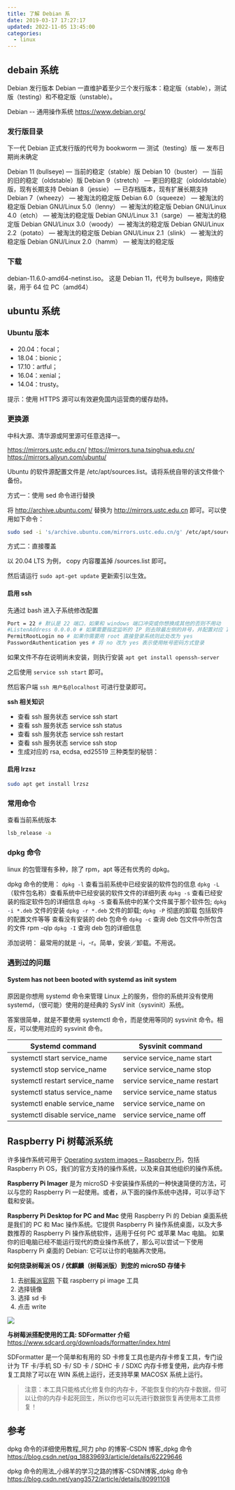 ```yaml
---
title: 了解 Debian 系
date: 2019-03-17 17:27:17
updated: 2022-11-05 13:45:00
categories:
  - linux
---
```


## debain 系统

Debian 发行版本
Debian 一直维护着至少三个发行版本：稳定版（stable），测试版（testing）和不稳定版（unstable）。

Debian -- 通用操作系统
<https://www.debian.org/>

### 发行版目录

下一代 Debian 正式发行版的代号为 bookworm — 测试（testing）版 — 发布日期尚未确定

Debian 11 (bullseye) — 当前的稳定（stable）版
Debian 10（buster） — 当前的旧的稳定（oldstable）版
Debian 9（stretch） — 更旧的稳定（oldoldstable）版，现有长期支持
Debian 8（jessie） — 已存档版本，现有扩展长期支持
Debian 7（wheezy） — 被淘汰的稳定版
Debian 6.0（squeeze） — 被淘汰的稳定版
Debian GNU/Linux 5.0（lenny） — 被淘汰的稳定版
Debian GNU/Linux 4.0（etch） — 被淘汰的稳定版
Debian GNU/Linux 3.1（sarge） — 被淘汰的稳定版
Debian GNU/Linux 3.0（woody） — 被淘汰的稳定版
Debian GNU/Linux 2.2（potato） — 被淘汰的稳定版
Debian GNU/Linux 2.1（slink） — 被淘汰的稳定版
Debian GNU/Linux 2.0（hamm） — 被淘汰的稳定版

### 下载

debian-11.6.0-amd64-netinst.iso。
这是 Debian 11，代号为 bullseye，网络安装，用于 64 位 PC（amd64）

## ubuntu 系统

### Ubuntu 版本

* 20.04：focal；
* 18.04：bionic；
* 17.10：artful；
* 16.04：xenial；
* 14.04：trusty。

提示：使用 HTTPS 源可以有效避免国内运营商的缓存劫持。

### 更换源

中科大源、清华源或阿里源可任意选择一。

<https://mirrors.ustc.edu.cn/>
<https://mirrors.tuna.tsinghua.edu.cn/>
<https://mirrors.aliyun.com/ubuntu/>

Ubuntu 的软件源配置文件是 /etc/apt/sources.list。请将系统自带的该文件做个备份。

方式一：使用 sed 命令进行替换

将 <http://archive.ubuntu.com/> 替换为 <http://mirrors.ustc.edu.cn> 即可。可以使用如下命令：

```sh
sudo sed -i 's/archive.ubuntu.com/mirrors.ustc.edu.cn/g' /etc/apt/sources.list
```

方式二：直接覆盖

以 20.04 LTS 为例， copy 内容覆盖掉 /sources.list 即可。

然后请运行 `sudo apt-get update` 更新索引以生效。

#### 启用 ssh

先通过 bash 进入子系统修改配置

```bash
Port = 22 # 默认是 22 端口，如果和 windows 端口冲突或你想换成其他的否则不用动
#ListenAddress 0.0.0.0 # 如果需要指定监听的 IP 则去除最左侧的井号，并配置对应 IP，默认即监听 PC 所有 IP
PermitRootLogin no # 如果你需要用 root 直接登录系统则此处改为 yes
PasswordAuthentication yes # 将 no 改为 yes 表示使用帐号密码方式登录
```

如果文件不存在说明尚未安装，则执行安装 `apt get install openssh-server`

之后使用 `service ssh start` 即可。

然后客户端 `ssh 用户名@localhost` 可进行登录即可。

**ssh 相关知识**

* 查看 ssh 服务状态
service ssh start
* 查看 ssh 服务状态
service ssh status
* 查看 ssh 服务状态
service ssh restart
* 查看 ssh 服务状态
service ssh stop
* 生成对应的 rsa, ecdsa, ed25519 三种类型的秘钥：

#### 启用 lrzsz

```sh
sudo apt get install lrzsz
```

### 常用命令

查看当前系统版本

```sh
lsb_release -a
```

### dpkg 命令

linux 的包管理有多种，除了 rpm，apt 等还有优秀的 dpkg。

dpkg 命令的使用：
`dpkg -l` 查看当前系统中已经安装的软件包的信息
`dpkg -L` （软件包名称）查看系统中已经安装的软件文件的详细列表
`dpkg -s` 查看已经安装的指定软件包的详细信息
`dpkg -S` 查看系统中的某个文件属于那个软件包;
`dpkg -i *.deb` 文件的安装
`dpkg -r *.deb` 文件的卸载;
`dpkg -P` 彻底的卸载 包括软件的配置文件等等
查看没有安装的 deb 包命令
`dpkg -c` 查询 deb 包文件中所包含的文件 rpm -qlp
`dpkg -I` 查询 deb 包的详细信息

添加说明：
最常用的就是 -i，-r。简单，安装／卸载。不用说。

### 遇到过的问题

#### System has not been booted with systemd as init system

原因是你想用 systemd 命令来管理 Linux 上的服务，但你的系统并没有使用 systemd，（很可能）使用的是经典的 SysV init（sysvinit）系统。

答案很简单，就是不要使用 systemctl 命令，而是使用等同的 sysvinit 命令。相反，可以使用对应的 sysvinit 命令。

Systemd command | Sysvinit command
----  | ----
systemctl start service_name | service service_name start
systemctl stop service_name | service service_name stop
systemctl restart service_name | service service_name restart
systemctl status service_name | service service_name status
systemctl enable service_name | service service_name on
systemctl disable service_name | service service_name off

## Raspberry Pi 树莓派系统

许多操作系统可用于 [Operating system images – Raspberry Pi]( https://www.raspberrypi.com/software/operating-systems/)，包括 Raspberry Pi OS，我们的官方支持的操作系统，以及来自其他组织的操作系统。

**Raspberry Pi Imager** 是为 microSD 卡安装操作系统的一种快速简便的方法，可以与您的 Raspberry Pi 一起使用。或者，从下面的操作系统中选择，可以手动下载和安装。

**Raspberry Pi Desktop for PC and Mac**
使用 Raspberry Pi 的 Debian 桌面系统是我们的 PC 和 Mac 操作系统。它提供 Raspberry Pi 操作系统桌面，以及大多数推荐的 Raspberry Pi 操作系统软件，适用于任何 PC 或苹果 Mac 电脑。
如果你的旧电脑已经不能运行现代的商业操作系统了，那么可以尝试一下使用 Raspberry Pi 桌面的 Debian: 它可以让你的电脑再次使用。

**如何烧录树莓派 OS / 优麒麟（树莓派版）到您的 microSD 存储卡**

1. 去[树莓派官网](https://www.raspberrypi.org/downloads/) 下载 raspberry pi image 工具
2. 选择镜像
3. 选择 sd 卡
4. 点击 write

![](https://upload-images.jianshu.io/upload_images/1662509-0fec5762427dcf3b.png?imageMogr2/auto-orient/strip%7CimageView2/2/w/1240)

**与树莓派搭配使用的工具: SDFormatter 介绍**
<https://www.sdcard.org/downloads/formatter/index.html>

SDFormatter 是一个简单和有用的 SD 卡修复工具也是内存卡修复工具，专门设计为 TF 卡/手机 SD 卡/ SD 卡 / SDHC 卡 / SDXC 内存卡修复使用，此内存卡修复工具除了可以在 WIN 系统上运行，还支持苹果 MACOSX 系统上运行。

>注意：本工具只能格式化修复你的内存卡，不能恢复你的内存卡数据，但可以让你的内存卡起死回生，所以你也可以先进行数据恢复再使用本工具修复！

## 参考

dpkg 命令的详细使用教程_阿力 php 的博客-CSDN 博客_dpkg 命令
<https://blog.csdn.net/qq_18839693/article/details/62229646>

dpkg 命令的用法_小绵羊的学习之路的博客-CSDN博客_dpkg 命令
<https://blog.csdn.net/yang3572/article/details/80991108>
